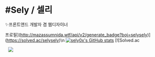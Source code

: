 # #Sely / 셀리
✨프론트앤드 개발자 겸 웹디자이너

프로필](http://mazassumnida.wtf/api/v2/generate_badge?boj=selysely)](https://solved.ac/selysely)\n
[![sely0x's GitHub stats](https://github-readme-stats.vercel.app/api?username=sely0x&include_all_commits=true&show_icons=true&theme=cobalt)](https://github.com/sely0x/github-readme-stats)
[![Solved.ac

<a href="https://instagram.com/sely0.x">
    <img 
        src="http://img.shields.io/badge/-Instagram-black?style=flat&logo=Instagram&link=https://instagram.com/sely0.x/"
        style="height : auto; margin-left : 10px; margin-right : 10px;"/>
</a>

